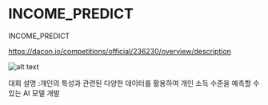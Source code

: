 # INCOME_PREDICT
INCOME_PREDICT

https://dacon.io/competitions/official/236230/overview/description

![alt text](<스크린샷 2024-03-17 142125.png>)

대회 설명 :개인의 특성과 관련된 다양한 데이터를 활용하여 개인 소득 수준을 예측할 수 있는 AI 모델 개발